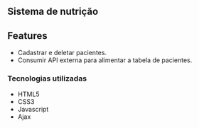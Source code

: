 ## Sistema de nutrição

## Features
* Cadastrar e deletar pacientes.
* Consumir API externa para alimentar a tabela de pacientes.

### Tecnologias utilizadas
 
 * HTML5
 * CSS3
 * Javascript
 * Ajax
